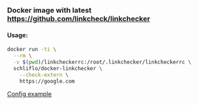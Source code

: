 ### Docker image with latest https://github.com/linkcheck/linkchecker

#### Usage:
``` bash
docker run -ti \
  --rm \
  -v $(pwd)/linkcheckerrc:/root/.linkchecker/linkcheckerrc \
  schliflo/docker-linkchecker \
    --check-extern \
    https://google.com
```

[Config example](https://github.com/schliflo/docker-linkchecker/blob/master/linkcheckerrc)
